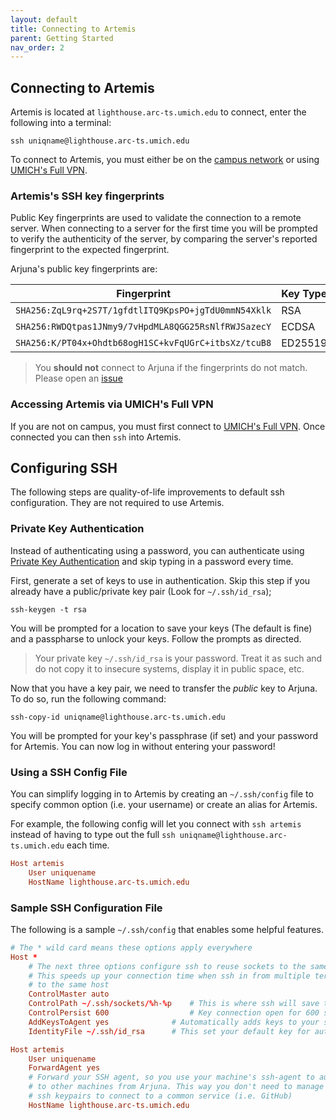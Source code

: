 ```yaml
---
layout: default
title: Connecting to Artemis
parent: Getting Started
nav_order: 2
---
```


## Connecting to Artemis

Artemis is located at `lighthouse.arc-ts.umich.edu` to connect, enter the following into a
terminal:

```shell
ssh uniqname@lighthouse.arc-ts.umich.edu
```

To connect to Artemis, you must either be on the [campus network] or using [UMICH's Full VPN].

[campus network]: https://its.umich.edu/enterprise/wifi-networks
[UMICH's Full VPN]: https://its.umich.edu/enterprise/wifi-networks/vpn


### Artemis's SSH key fingerprints

Public Key fingerprints are used to validate the connection to a remote server.
When connecting to a server for the first time you will be prompted to verify
the authenticity of the server, by comparing the server's reported fingerprint to
the expected fingerprint.

Arjuna's public key fingerprints are:

| Fingerprint | Key Type |
| ----------- | -------- |
| `SHA256:ZqL9rq+2S7T/1gfdtlITQ9KpsPO+jgTdU0mmN54Xklk` | RSA |
| `SHA256:RWDQtpas1JNmy9/7vHpdMLA8QGG25RsNlfRWJSazecY` | ECDSA |
| `SHA256:K/PT04x+Ohdtb68ogH1SC+kvFqUGrC+itbsXz/tcuB8` | ED25519 |

> You **should not** connect to Arjuna if the fingerprints do not match.
> Please open an [issue](https://github.com/ArjunaCluster/ArjunaUsers/issues)

### Accessing Artemis via UMICH's Full VPN

If you are not on campus, you must first connect to [UMICH's Full VPN]. Once connected
you can then `ssh` into Artemis.

## Configuring SSH

The following steps are quality-of-life improvements to default ssh configuration.
They are not required to use Artemis.

### Private Key Authentication

Instead of authenticating using a password, you can authenticate using
[Private Key Authentication] and skip typing in a password every time.

[Private Key Authentication]: https://help.ubuntu.com/community/SSH/OpenSSH/Keys

First, generate a set of keys to use in authentication. Skip this step if you
already have a public/private key pair (Look for `~/.ssh/id_rsa`);

```shell
ssh-keygen -t rsa
```

You will be prompted for a location to save your keys (The default is fine) and a
passpharse to unlock your keys. Follow the prompts as directed.

> Your private key `~/.ssh/id_rsa` is your password. Treat it as such and do
> not copy it to insecure systems, display it in public space, etc.

Now that you have a key pair, we need to transfer the *public* key to Arjuna.
To do so, run the following command:

```shell
ssh-copy-id uniqname@lighthouse.arc-ts.umich.edu
```

You will be prompted for your key's passphrase (if set) and your password for Artemis.
You can now log in without entering your password!

### Using a SSH Config File

You can simplify logging in to Artemis by creating an `~/.ssh/config` file to
specify common option (i.e. your username) or create an alias for Artemis.

For example, the following config will let you connect with `ssh artemis`
instead of having to type out the full `ssh uniqname@lighthouse.arc-ts.umich.edu` each time.

``` conf
Host artemis
    User uniquename
    HostName lighthouse.arc-ts.umich.edu
```

### Sample SSH Configuration File

The following is a sample `~/.ssh/config` that enables some helpful features.

``` conf
# The * wild card means these options apply everywhere
Host *
    # The next three options configure ssh to reuse sockets to the same host.
    # This speeds up your connection time when ssh in from multiple terminals
    # to the same host
    ControlMaster auto
    ControlPath ~/.ssh/sockets/%h-%p    # This is where ssh will save the sockets too
    ControlPersist 600                  # Key connection open for 600 seconds
    AddKeysToAgent yes              # Automatically adds keys to your ssh-agent
    IdentityFile ~/.ssh/id_rsa      # This set your default key for authentication

Host artemis
    User uniquename
    ForwardAgent yes
    # Forward your SSH agent, so you use your machine's ssh-agent to authenticate
    # to other machines from Arjuna. This way you don't need to manage multiple
    # ssh keypairs to connect to a common service (i.e. GitHub)
    HostName lighthouse.arc-ts.umich.edu


